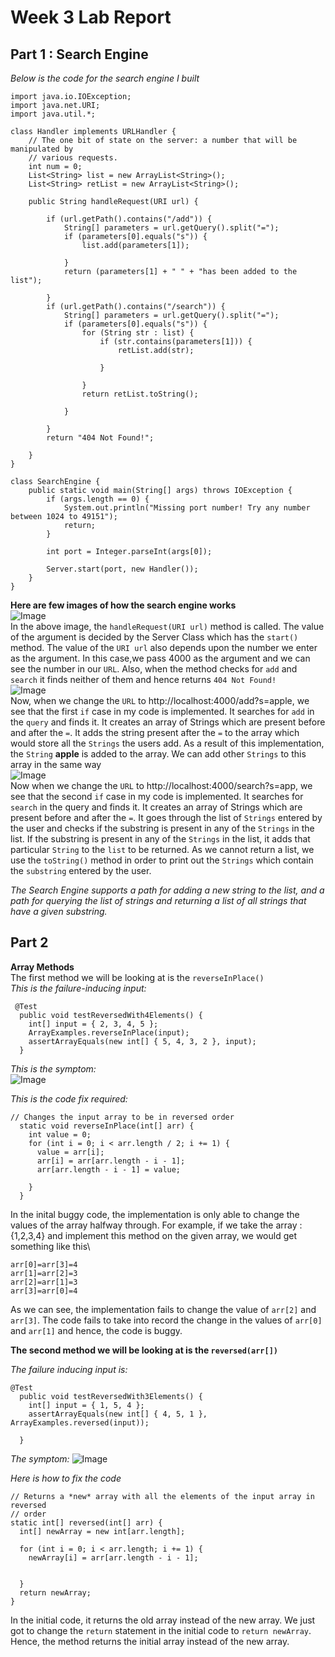 # Week 3 Lab Report

## Part 1 : Search Engine
*Below is the code for the search engine I built*
```
import java.io.IOException;
import java.net.URI;
import java.util.*;

class Handler implements URLHandler {
    // The one bit of state on the server: a number that will be manipulated by
    // various requests.
    int num = 0;
    List<String> list = new ArrayList<String>();
    List<String> retList = new ArrayList<String>();

    public String handleRequest(URI url) {

        if (url.getPath().contains("/add")) {
            String[] parameters = url.getQuery().split("=");
            if (parameters[0].equals("s")) {
                list.add(parameters[1]);

            }
            return (parameters[1] + " " + "has been added to the list");

        }
        if (url.getPath().contains("/search")) {
            String[] parameters = url.getQuery().split("=");
            if (parameters[0].equals("s")) {
                for (String str : list) {
                    if (str.contains(parameters[1])) {
                        retList.add(str);

                    }

                }
                return retList.toString();

            }

        }
        return "404 Not Found!";

    }
}

class SearchEngine {
    public static void main(String[] args) throws IOException {
        if (args.length == 0) {
            System.out.println("Missing port number! Try any number between 1024 to 49151");
            return;
        }

        int port = Integer.parseInt(args[0]);

        Server.start(port, new Handler());
    }
}
```
**Here are few images of how the search engine works**\
![Image](https://cdn.discordapp.com/attachments/891952727641456661/1030527394794197113/unknown.png)\
In the above image, the `handleRequest(URI url)` method is called. The value of the argument is decided by the Server Class which has the `start()` method. The value of the `URI url` also depends upon the number we enter as the argument. In this case,we pass 4000 as the argument and we can see the number in our `URL`. Also, when the method checks for `add` and `search` it finds neither of them and hence returns `404 Not Found!`\
![Image](https://cdn.discordapp.com/attachments/891952727641456661/1030527396127985724/unknown.png)\
Now, when we change the `URL` to http://localhost:4000/add?s=apple, we see that the first `if` case in my code is implemented. It searches for `add` in the `query` and finds it. It creates an array of Strings which are present before and after the `=`. It adds the string present after the `=` to the array which would store all the `Strings` the users add. As a result of this implementation, the `String` **apple** is added to the array. We can add other `Strings` to this array in the same way  \
![Image](https://cdn.discordapp.com/attachments/891952727641456661/1030527396539011102/unknown.png)\
Now when we change the `URL` to http://localhost:4000/search?s=app, we see that the second `if` case in my code is implemented. It searches for `search` in the query and finds it. It creates an array of Strings which are present before and after the `=`. It goes through the list of `Strings` entered by the user and checks if the substring is present in any of the `Strings` in the list. If the substring is present in any of the `Strings` in the list, it adds that particular `String` to the `list` to be returned. As we cannot return a list, we use the `toString()` method in order to print out the `Strings` which contain the `substring` entered by the user.

*The Search Engine supports a path for adding a new string to the list, and a path for querying the list of strings and returning a list of all strings that have a given substring.*


## Part 2
**Array Methods** \
The first method we will be looking at is the `reverseInPlace()`\
*This is the failure-inducing input:*
```
 @Test
  public void testReversedWith4Elements() {
    int[] input = { 2, 3, 4, 5 };
    ArrayExamples.reverseInPlace(input);
    assertArrayEquals(new int[] { 5, 4, 3, 2 }, input);
  }
  ```
*This is the symptom:*\
![Image](https://media.discordapp.net/attachments/891952727641456661/1030667265022111874/unknown.png)

*This is the code fix required:*
```
// Changes the input array to be in reversed order
  static void reverseInPlace(int[] arr) {
    int value = 0;
    for (int i = 0; i < arr.length / 2; i += 1) {
      value = arr[i];
      arr[i] = arr[arr.length - i - 1];
      arr[arr.length - i - 1] = value;

    }
  }

```
In the inital buggy code, the implementation is only able to change the values of the array halfway through. For example, if we take the array : {1,2,3,4} and implement this method on the given array, we would get something like this\
```
arr[0]=arr[3]=4
arr[1]=arr[2]=3
arr[2]=arr[1]=3
arr[3]=arr[0]=4
```
As we can see, the implementation fails to change the value of `arr[2]` and `arr[3]`. The code fails to take into record the change in the values of `arr[0]` and `arr[1]` and hence, the code is buggy.

**The second method we will be looking at is the `reversed(arr[])`**

*The failure inducing input is:*
```
@Test
  public void testReversedWith3Elements() {
    int[] input = { 1, 5, 4 };
    assertArrayEquals(new int[] { 4, 5, 1 }, ArrayExamples.reversed(input));

  }
  ```
  *The symptom:*
  ![Image](https://media.discordapp.net/attachments/891952727641456661/1030674392394514442/unknown.png)

  *Here is how to fix the code*
  ```
  // Returns a *new* array with all the elements of the input array in reversed
  // order
  static int[] reversed(int[] arr) {
    int[] newArray = new int[arr.length];

    for (int i = 0; i < arr.length; i += 1) {
      newArray[i] = arr[arr.length - i - 1];
      

    }
    return newArray;
  }

```

In the initial code, it returns the old array instead of the new array. We just got to change the `return` statement in the initial code to `return newArray`. Hence, the method returns the initial array instead of the new array.














